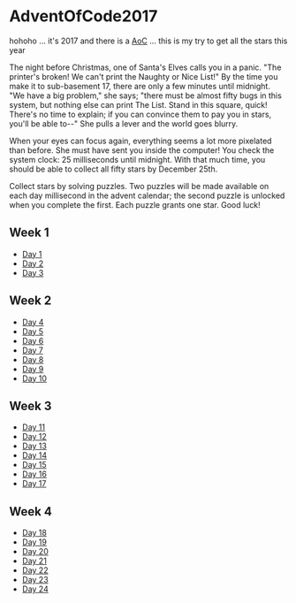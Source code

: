 # AdventOfCode2017
hohoho ... it's 2017 and there is a [AoC](https://adventofcode.com/) ... this is my try to get all the stars this year

The night before Christmas, one of Santa's Elves calls you in a panic. "The printer's broken! We can't print the Naughty or Nice List!" By the time you make it to sub-basement 17, there are only a few minutes until midnight. "We have a big problem," she says; "there must be almost fifty bugs in this system, but nothing else can print The List. Stand in this square, quick! There's no time to explain; if you can convince them to pay you in stars, you'll be able to--" She pulls a lever and the world goes blurry.

When your eyes can focus again, everything seems a lot more pixelated than before. She must have sent you inside the computer! You check the system clock: 25 milliseconds until midnight. With that much time, you should be able to collect all fifty stars by December 25th.

Collect stars by solving puzzles. Two puzzles will be made available on each day millisecond in the advent calendar; the second puzzle is unlocked when you complete the first. Each puzzle grants one star. Good luck!

## Week 1
- [Day 1](./Day1/readme.md)
- [Day 2](./Day2/readme.md)
- [Day 3](./Day3/readme.md)

## Week 2
- [Day 4](./Day4/readme.md)
- [Day 5](./Day5/readme.md)
- [Day 6](./Day6/readme.md)
- [Day 7](./Day7/readme.md)
- [Day 8](./Day8/readme.md)
- [Day 9](./Day9/readme.md)
- [Day 10](./Day10/readme.md)

## Week 3
- [Day 11](./Day11/readme.md)
- [Day 12](./Day12/readme.md)
- [Day 13](./Day13/readme.md)
- [Day 14](./Day14/readme.md)
- [Day 15](./Day15/readme.md)
- [Day 16](./Day16/readme.md)
- [Day 17](./Day17/readme.md)

## Week 4
- [Day 18](./Day18/readme.md)
- [Day 19](./Day19/readme.md)
- [Day 20](./Day20/readme.md)
- [Day 21](./Day21/readme.md)
- [Day 22](./Day22/readme.md)
- [Day 23](./Day23/readme.md)
- [Day 24](./Day24/readme.md)
